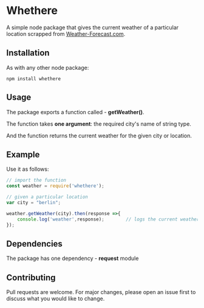 # Whethere

A simple node package that gives the current weather of a particular location scrapped from [Weather-Forecast.com](https://www.weather-forecast.com/).

## Installation

As with any other node package:

```
npm install whethere
```

## Usage

The package exports a function called - **getWeather()**.

The function takes **one argument**: the required city's name of string type.

And the function returns the current weather for the given city or location.

## Example

Use it as follows:

```js
// import the function
const weather = require('whethere');

// given a particular location
var city = "berlin";

weather.getWeather(city).then(response =>{
    console.log('weather',response);        // logs the current weather for the given location
});
```

## Dependencies

The package has one dependency - **request** module 

## Contributing

Pull requests are welcome. For major changes, please open an issue first to discuss what you would like to change.

